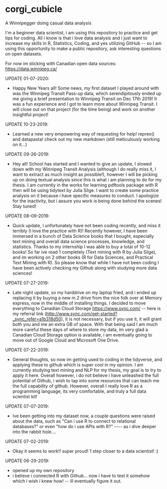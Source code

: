 # corgi_cubicle

A Winnipegger doing casual data analysis

I'm a beginner data scientist, i am using this repository to practice and get tips for coding.  All i know is that i love data analysis and i just want to increase my skills in R, Statistics, Coding, and yes utilizing GitHub -- so I am using this opportunity to make a public repository, ask interesting questions on open datasets.  

For now im sticking with Canadian open data sources:
  https://data.winnipeg.ca/

UPDATE 01-07-2020:
  - Happy New Years all! Some news, my first dataset I played around with was the Winnipeg Transit Pass-up data, which serendipitously ended up me giving a brief presentation to Winnipeg Transit on Dec 17th 2019! It was a fun experience and I got to learn more about Winnipeg Transit.  I will close out on that project (for the time being) and work on another insightful project!

UPDATE 10-23-2019:
  - Learned a new very empowering way of requesting for help! reprex() and datapasta!  check out my new markdown (still meticulously working on it...)

UPDATE 09-26-2019:
  - Hey all! School has started and I wanted to give an update, I slowed down with my Winnipeg Transit Analysis (although I do really miss it, I want to extract as much insight as possible!), however I will be picking up on doing textual analysis since this is what i am planning to do for my thesis. I am currently in the works for learning pdftools package with R then will be using tidytext by Julia Silge. I want to create some practice analysis on it because i have specific measures to conduct. I apologize for the inactivity, but i assure you work is being done behind the scenes! Stay tuned!

UPDATE 08-09-2019: 
  - Quick update, I unfortunately have not been coding recently, and miss it terribly (I love the practice with R)! Recently however, I have been immersed in a bunch of Data Science books that I bought, especially text mining and overall data science processes, knowledge, and statistics. Thanks to my internship I was able to buy a total of 10-12 books! So far ive read 1 completely (Text mining with R by Julia Silge), and im working on 2 other books (R for Data Sciences, and Practical Text Mining with R). So please know that while I have not been coding I have been actively checking my Github along with studying more data sciences!

UPDATE 07-27-2019: 
  - Late night update, so my harddrive on my laptop fried, and i ended up replacing it by buying a new m.2 drive from the nice folk over at Memory express, now in the middle of installing things.  I decided to move everything to Canadian Cloud Storage https://www.sync.com/ -- here is my referral link (http://www.sync.com/get-started?_sync_refer=a1b318d50), it is not necessary, but if you use it, it will grant both you and me an extra GB of space. With that being said I am much more careful these days of where to store my data, im very glad a Canadian Cloud Storage option is available, i am eventually going to move out of Google Cloud and Microsoft One Drive.   

UPDATE 07-22-2019:
  - General thoughts, so now im getting used to coding in the tidyverse, and applying these to github which is super cool in my opinion. I am currently studying text mining and NLP for my thesis, my goal is to try to apply it here. Overall however, i do not believe i have unleashed the full potential of Github, i wish to tap into some resources that can teach me the full capability of github.  However, overall I really love R as a programming language, its very comfortable, and truly a full data scientist kit! 

UPDATE 07-07-2019:
  - Ive been getting into my dataset now, a couple questions were raised about the data, such as "Can i use R to connect to relational databases?" or even "how do i use APIs with R?" ---- as i dive deeper into the rabbit hole....

UPDATE 07-02-2019:
  - Okay it seems to work!! super proud! 1 step closer to a data scientist! :)


UPDATE 06-29-2019:
  - opened up my own repository
  - i believe i connected R with Github... now i have to test it somehow which i wish i knew how! -- ill eventually figure it out.



